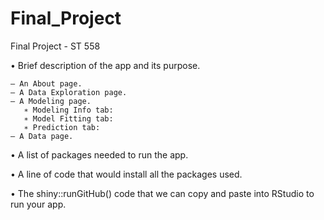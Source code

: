 # Final_Project
Final Project - ST 558

• Brief description of the app and its purpose.

    – An About page. 
    – A Data Exploration page. 
    – A Modeling page. 
       ∗ Modeling Info tab:
       ∗ Model Fitting tab:
       ∗ Prediction tab:
    – A Data page.


• A list of packages needed to run the app.

• A line of code that would install all the packages used.

• The shiny::runGitHub() code that we can copy and paste into RStudio to run your app.
